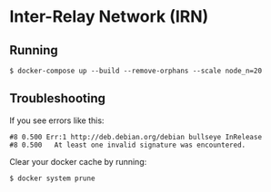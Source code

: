 # Inter-Relay Network (IRN)

## Running

```
$ docker-compose up --build --remove-orphans --scale node_n=20
```

## Troubleshooting

If you see errors like this:

```
#8 0.500 Err:1 http://deb.debian.org/debian bullseye InRelease
#8 0.500   At least one invalid signature was encountered.
```

Clear your docker cache by running:

```
$ docker system prune
```